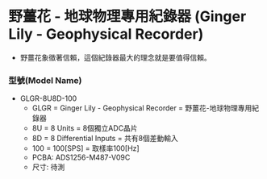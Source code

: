 # 野薑花 - 地球物理專用紀錄器 (Ginger Lily - Geophysical Recorder)
+ 野薑花象徵著信賴，這個紀錄器最大的理念就是要值得信賴。

### 型號(Model Name)
+ GLGR-8U8D-100
  + GLGR = Ginger Lily - Geophysical Recorder = 野薑花-地球物理專用紀錄器
  + 8U = 8 Units = 8個獨立ADC晶片
  + 8D = 8 Differential Inputs = 共有8個差動輸入
  + 100 = 100[SPS] = 取樣率100[Hz]
  + PCBA: ADS1256-M487-V09C
  + 尺寸: 待測
  
